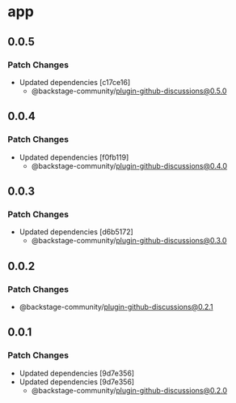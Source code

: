 # app

## 0.0.5

### Patch Changes

- Updated dependencies [c17ce16]
  - @backstage-community/plugin-github-discussions@0.5.0

## 0.0.4

### Patch Changes

- Updated dependencies [f0fb119]
  - @backstage-community/plugin-github-discussions@0.4.0

## 0.0.3

### Patch Changes

- Updated dependencies [d6b5172]
  - @backstage-community/plugin-github-discussions@0.3.0

## 0.0.2

### Patch Changes

- @backstage-community/plugin-github-discussions@0.2.1

## 0.0.1

### Patch Changes

- Updated dependencies [9d7e356]
- Updated dependencies [9d7e356]
  - @backstage-community/plugin-github-discussions@0.2.0
